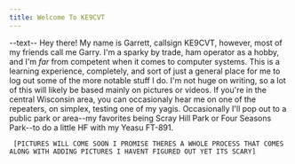 ```yaml
---
title: Welcome To KE9CVT
---
```


--text-- 
     Hey there! My name is Garrett, callsign KE9CVT, however, most of my friends call me Garry. I'm a sparky by trade, ham operator as a hobby, and I'm *far* from competent when it comes to computer systems. This is a learning experience, completely, and sort of just a general place for me to log out some of the more notable stuff I do. I'm not huge on writing, so a lot of this will likely be based mainly on pictures or videos. If you're in the central Wisconsin area, you can occasionaly hear me on one of the repeaters, on simplex, testing one of my yagis. Occasionally I'll pop out to a public park or area--my favorites being Scray Hill Park or Four Seasons Park--to do a little HF with my Yeasu FT-891.



     [PICTURES WILL COME SOON I PROMISE THERES A WHOLE PROCESS THAT COMES ALONG WITH ADDING PICTURES I HAVENT FIGURED OUT YET ITS SCARY]
